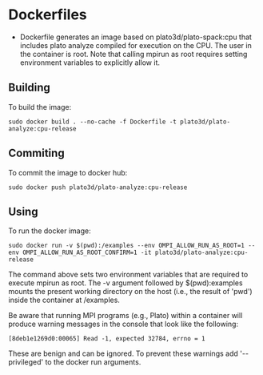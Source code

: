 # Dockerfiles
- Dockerfile generates an image based on plato3d/plato-spack:cpu that includes plato analyze compiled for execution on the CPU.  The user in the container is root.  Note that calling mpirun as root requires setting environment variables to explicitly allow it.

## Building
To build the image:

```shell
sudo docker build . --no-cache -f Dockerfile -t plato3d/plato-analyze:cpu-release
```

## Commiting
To commit the image to docker hub:

```shell
sudo docker push plato3d/plato-analyze:cpu-release
```

## Using
To run the docker image:

```shell
sudo docker run -v $(pwd):/examples --env OMPI_ALLOW_RUN_AS_ROOT=1 --env OMPI_ALLOW_RUN_AS_ROOT_CONFIRM=1 -it plato3d/plato-analyze:cpu-release
```

The command above sets two environment variables that are required to execute mpirun as root.  The -v argument followed by $(pwd):examples mounts the present working directory on the host (i.e., the result of 'pwd') inside the container at /examples.

Be aware that running MPI programs (e.g., Plato) within a container will produce warning messages in the console that look like the following:

```shell
[8deb1e1269d0:00065] Read -1, expected 32784, errno = 1
```

These are benign and can be ignored.  To prevent these warnings add '--privileged' to the docker run arguments.
